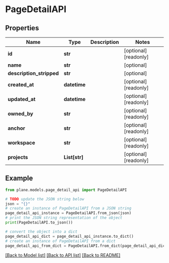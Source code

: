 # PageDetailAPI


## Properties

Name | Type | Description | Notes
------------ | ------------- | ------------- | -------------
**id** | **str** |  | [optional] [readonly] 
**name** | **str** |  | [optional] 
**description_stripped** | **str** |  | [optional] 
**created_at** | **datetime** |  | [optional] [readonly] 
**updated_at** | **datetime** |  | [optional] [readonly] 
**owned_by** | **str** |  | [optional] [readonly] 
**anchor** | **str** |  | [optional] [readonly] 
**workspace** | **str** |  | [optional] [readonly] 
**projects** | **List[str]** |  | [optional] [readonly] 

## Example

```python
from plane.models.page_detail_api import PageDetailAPI

# TODO update the JSON string below
json = "{}"
# create an instance of PageDetailAPI from a JSON string
page_detail_api_instance = PageDetailAPI.from_json(json)
# print the JSON string representation of the object
print(PageDetailAPI.to_json())

# convert the object into a dict
page_detail_api_dict = page_detail_api_instance.to_dict()
# create an instance of PageDetailAPI from a dict
page_detail_api_from_dict = PageDetailAPI.from_dict(page_detail_api_dict)
```
[[Back to Model list]](../README.md#documentation-for-models) [[Back to API list]](../README.md#documentation-for-api-endpoints) [[Back to README]](../README.md)



